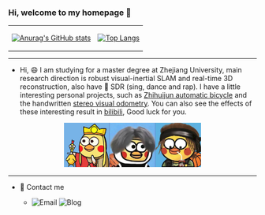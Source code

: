 ### Hi, welcome to my homepage 👋

<div align="center">
<table>
<tr>
<td>

[![Anurag's GitHub stats](https://github-readme-stats.vercel.app/api?username=weihaoysgs\&rank_icon=github)]()

</td>
<td>

[![Top Langs](https://github-readme-stats.vercel.app/api/top-langs/?username=weihaoysgs&layout=compact&langs_count=8)]()

</td>
</tr>
</table>
</div>



---

- Hi, 😄 I am studying for a master degree at Zhejiang University, main research direction is robust visual-inertial SLAM and real-time 3D reconstruction, also have 👯 SDR (sing, dance and rap). I have a little interesting personal projects, such as [Zhihuijun automatic bicycle](https://github.com/weihaoysgs/bike-xuan) and the handwritten [stereo visual odometry](https://github.com/weihaoysgs/ssvio). You can also see the effects of these interesting result in [bilibili](https://space.bilibili.com/480920640?spm_id_from=333.1007.0.0), Good luck for you.

<div align="center">

<picture>
  <source media="(prefers-color-scheme: dark)" srcset="./2.png">
  <source media="(prefers-color-scheme: light)" srcset="./2.png">
  <img alt="I am aikun." src="./2.png" width = 55%>
</picture>

</div>



---
- 💬 Contact me

  - ![Email](https://img.shields.io/badge/Email-isweihao@zju.edu.cn-blue?link=https%3A%2F%2Fgithub.com%2Fweihaoysgs) ![Blog](https://img.shields.io/badge/Web-www.weihaoysgs.com-green) 

<!--
**weihaoysgs/weihaoysgs** is a ✨ _special_ ✨ repository because its `README.md` (this file) appears on your GitHub profile.

Here are   some ideas to get you started:


- 👯 I’m looking  to collaborate   on ...
- 🤔 I’m looking for help with ...
- 💬 Ask me about     ... 
- 📫 How to reach me: ...
- 😄 Pronouns: ...
- ⚡ Fun fact: ...
-->
